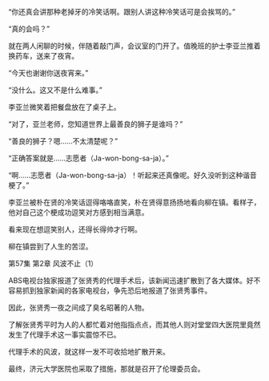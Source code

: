 “你还真会讲那种老掉牙的冷笑话啊。跟别人讲这种冷笑话可是会挨骂的。”

“真的会吗？”

就在两人闲聊的时候，伴随着敲门声，会议室的门开了。值晚班的护士李亚兰推着换药车，送来了夜宵。

“今天也谢谢你送夜宵来。”

“没什么。这又不是什么难事。”

李亚兰微笑着把餐盘放在了桌子上。

“对了，亚兰老师，您知道世界上最善良的狮子是谁吗？”

“善良的狮子？嗯……不太清楚呢？”

“正确答案就是……志愿者（Ja-won-bong-sa-ja）。”

“啊……志愿者（Ja-won-bong-sa-ja）！听起来还真像呢。好久没听到这种谐音梗了。”

李亚兰被朴在贤的冷笑话逗得咯咯直笑，朴在贤得意扬扬地看向柳在镇。看样子，他对自己这个梗成功逗笑对方感到相当满意。

看来现在想逗笑别人，还得长得帅才行啊。

柳在镇尝到了人生的苦涩。

第57集 第2章 风波不止（1）

ABS电视台独家报道了张贤秀的代理手术后，该新闻迅速扩散到了各大媒体。好不容易抓到独家新闻的各家电视台，争先恐后地报道了张贤秀事件。

因此，张贤秀一夜之间成了臭名昭著的人物。

了解张贤秀平时为人的人都忙着对他指指点点，而其他人则对堂堂四大医院里竟然发生了代理手术这一事实震惊不已。

代理手术的风波，就这样一发不可收拾地扩散开来。

最终，济元大学医院也采取了措施，那就是召开了伦理委员会。
